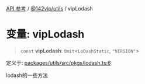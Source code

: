 [API 参考](../../../index.md) / [@142vip/utils](../index.md) / vipLodash

# 变量: vipLodash

> `const` **vipLodash**: `Omit`\<`LoDashStatic`, `"VERSION"`\>

定义于: [packages/utils/src/pkgs/lodash.ts:6](https://github.com/142vip/core-x/blob/7cfc2fa6b24172631d6526590fc6ea4be89357c6/packages/utils/src/pkgs/lodash.ts#L6)

lodash的一些方法
